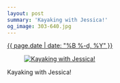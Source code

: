 ```yaml
---
layout: post
summary: 'Kayaking with Jessica!'
og_image: 303-640.jpg
---
```


<p>
 <time>
  <a href="/303">
   {{ page.date | date: "%B %-d, %Y" }}
  </a>
 </time>
 <a href="/303">
  <figure data-taken="4/7/2014">
   <img alt="Kayaking with Jessica!" sizes="(min-width: 700px) 50vw, calc(100vw - 2rem)" src="{{ site.assets_url }}/303-320.jpg" srcset="{{ site.assets_url }}/303-640.jpg 640w, {{ site.assets_url }}/303-480.jpg 480w, {{ site.assets_url }}/303-320.jpg 320w, {{ site.assets_url }}/303-160.jpg 160w"/>
  </figure>
 </a>
 <span>
  Kayaking with Jessica!
 </span>
</p>
